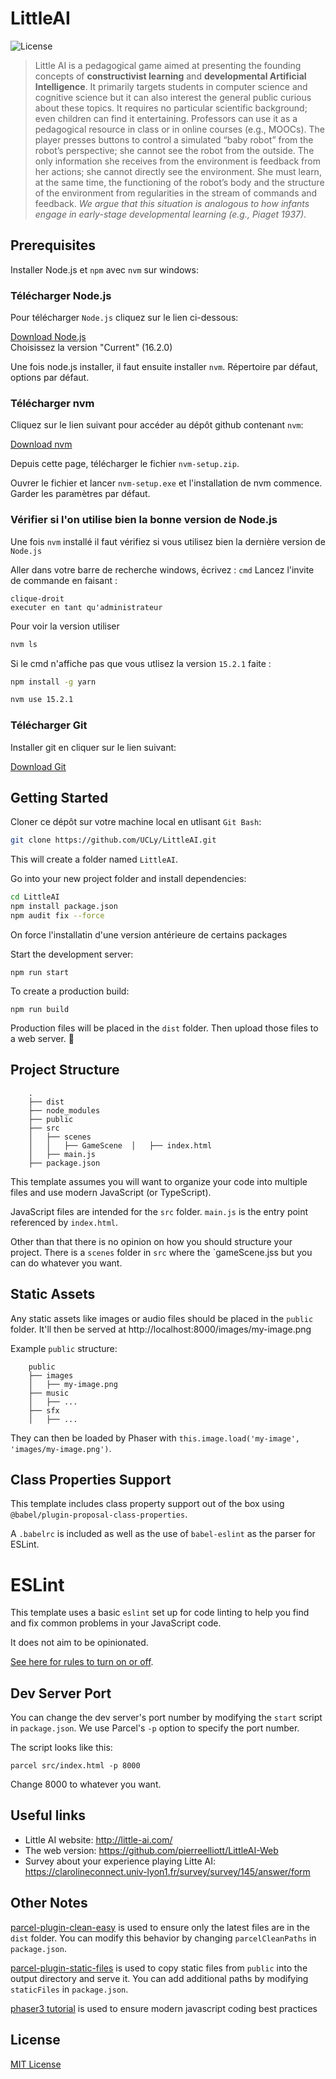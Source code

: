 # LittleAI
![License](https://img.shields.io/badge/license-MIT-green)

> Little AI is a pedagogical game aimed at presenting the founding concepts of **constructivist learning** and **developmental Artificial Intelligence**. It primarily targets students in computer science and cognitive science but it can also interest the general public curious about these topics. It requires no particular scientific background; even children can find it entertaining. Professors can use it as a pedagogical resource in class or in online courses (e.g., MOOCs). The player presses buttons to control a simulated “baby robot” from the robot’s perspective; she cannot see the robot from the outside. The only information she receives from the environment is feedback from her actions; she cannot directly see the environment. She must learn, at the same time, the functioning of the robot’s body and the structure of the environment from regularities in the stream of commands and feedback. *We argue that this situation is analogous to how infants engage in early-stage developmental learning (e.g., Piaget 1937)*.


## Prerequisites

Installer Node.js et `npm` avec `nvm` sur windows:

### Télécharger Node.js

Pour télécharger `Node.js` cliquez sur le lien ci-dessous: 
 
[Download Node.js](https://nodejs.org/en/)  
Choisissez la version "Current" (16.2.0)

Une fois node.js installer, il faut ensuite installer `nvm`. Répertoire par défaut, options par défaut.  

### Télécharger nvm

Cliquez sur le lien suivant pour accéder au dépôt github contenant `nvm`:  

[Download nvm](https://github.com/coreybutler/nvm-windows/releases)

Depuis cette page, télécharger le fichier `nvm-setup.zip`.

Ouvrer le fichier et lancer `nvm-setup.exe` et l'installation de nvm commence. Garder les paramètres par défaut. 

### Vérifier si l'on utilise bien la bonne version de Node.js

Une fois `nvm` installé il faut vérifiez si vous utilisez bien la dernière version de `Node.js`

Aller dans votre barre de recherche windows, écrivez : `cmd`
Lancez l'invite de commande en faisant :
 
 `clique-droit`  
 `executer en tant qu'administrateur`
 
 Pour voir la version utiliser
```bash
nvm ls
```
Si le cmd n'affiche pas que vous utlisez la version `15.2.1`
faite :
```bash
npm install -g yarn

nvm use 15.2.1
```

### Télécharger Git

Installer git en cliquer sur le lien suivant:
  
[Download Git](https://git-scm.com/downloads)

## Getting Started

Cloner ce dépôt sur votre machine local en utlisant `Git Bash`:

```bash
git clone https://github.com/UCLy/LittleAI.git
```

This will create a folder named `LittleAI`.

Go into your new project folder and install dependencies:

```bash
cd LittleAI 
npm install package.json
npm audit fix --force
```

On force l'installatin d'une version antérieure de certains packages

Start the development server:

```
npm run start
```

To create a production build:

```
npm run build
```

Production files will be placed in the `dist` folder. Then upload those files to a web server. 🎉

## Project Structure

```
    .
    ├── dist
    ├── node_modules
    ├── public
    ├── src
    │   ├── scenes
    │   │   ├── GameScene  │   ├── index.html
    │   ├── main.js
    ├── package.json
```

This template assumes you will want to organize your code into multiple files and use modern JavaScript (or TypeScript).

JavaScript files are intended for the `src` folder. `main.js` is the entry point referenced by `index.html`.

Other than that there is no opinion on how you should structure your project. There is a `scenes` folder in `src` where the `gameScene.jss but you can do whatever you want.

## Static Assets

Any static assets like images or audio files should be placed in the `public` folder. It'll then be served at http://localhost:8000/images/my-image.png

Example `public` structure:

```
    public
    ├── images
    │   ├── my-image.png
    ├── music
    │   ├── ...
    ├── sfx
    │   ├── ...
```

They can then be loaded by Phaser with `this.image.load('my-image', 'images/my-image.png')`.

## Class Properties Support

This template includes class property support out of the box using `@babel/plugin-proposal-class-properties`.

A `.babelrc` is included as well as the use of `babel-eslint` as the parser for ESLint.

# ESLint

This template uses a basic `eslint` set up for code linting to help you find and fix common problems in your JavaScript code.

It does not aim to be opinionated.

[See here for rules to turn on or off](https://eslint.org/docs/rules/).


## Dev Server Port

You can change the dev server's port number by modifying the `start` script in `package.json`. We use Parcel's `-p` option to specify the port number.

The script looks like this:

```
parcel src/index.html -p 8000
```

Change 8000 to whatever you want.

## Useful links
  - Little AI website: http://little-ai.com/
  - The web version: https://github.com/pierreelliott/LittleAI-Web
  - Survey about your experience playing Litte AI: https://clarolineconnect.univ-lyon1.fr/survey/survey/145/answer/form

## Other Notes

[parcel-plugin-clean-easy](https://github.com/lifuzhao100/parcel-plugin-clean-easy) is used to ensure only the latest files are in the `dist` folder. You can modify this behavior by changing `parcelCleanPaths` in `package.json`.

[parcel-plugin-static-files](https://github.com/elwin013/parcel-plugin-static-files-copy#readme) is used to copy static files from `public` into the output directory and serve it. You can add additional paths by modifying `staticFiles` in `package.json`.

[phaser3 tutorial](https://blog.ourcade.co/posts/2020/make-first-phaser-3-game-modern-javascript-part1/) is used to ensure modern javascript coding best practices

## License

[MIT License](https://github.com/ourcade/phaser3-parcel-template/blob/master/LICENSE)

